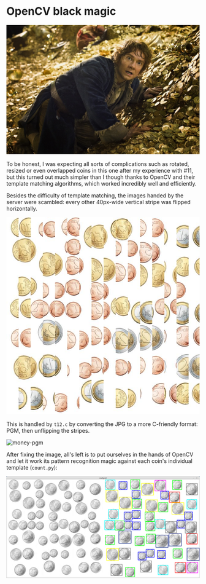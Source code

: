 # OpenCV black magic

![smaug's trasure](smaug.jpg)

To be honest, I was expecting all sorts of complications such as rotated, resized or even overlapped coins in this one after my experience with #11, but this turned out much simpler than I though thanks to OpenCV and their template matching algorithms, which worked incredibly well and efficiently.

Besides the difficulty of template matching, the images handed by the server were scambled: every other 40px-wide vertical stripe was flipped horizontally.

![money](img/moneyz-06.jpg)

This is handled by `t12.c` by converting the JPG to a more C-friendly format: PGM, then unflipping the stripes.

![money-pgm](img/fixed-06.pgm)

After fixing the image, all's left is to put ourselves in the hands of OpenCV and let it work its pattern recognition magic against each coin's individual template (`count.py`):

![coins-opencv](coins-opencv.png)